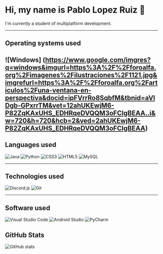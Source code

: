 # Hi, my name is Pablo Lopez Ruiz 👋  
I'm currently a student of multiplatform development.

---

## Operating systems used
![Windows] (https://www.google.com/imgres?q=windows&imgurl=https%3A%2F%2Fforoalfa.org%2Fimagenes%2Filustraciones%2F1121.jpg&imgrefurl=https%3A%2F%2Fforoalfa.org%2Farticulos%2Funa-ventana-en-perspectiva&docid=ipFVrrRo8SqbfM&tbnid=aVIDgb-GPxrrTM&vet=12ahUKEwjM6-P82ZqKAxUHS_EDHRqeDVQQM3oFCIgBEAA..i&w=720&h=720&hcb=2&ved=2ahUKEwjM6-P82ZqKAxUHS_EDHRqeDVQQM3oFCIgBEAA)
---

## Languages used
![Java](https://img.shields.io/badge/-Java-007396?logo=java&logoColor=white&style=flat)
![Python](https://img.shields.io/badge/-Python-3776AB?logo=python&logoColor=white&style=flat)
![CSS3](https://img.shields.io/badge/-CSS3-1572B6?logo=css3&logoColor=white&style=flat)
![HTML5](https://img.shields.io/badge/-HTML5-E34F26?logo=html5&logoColor=white&style=flat)
![MySQL](https://img.shields.io/badge/-MySQL-4479A1?logo=mysql&logoColor=white&style=flat)

---

## Technologies used
![Discord.js](https://img.shields.io/badge/-Discord.js-5865F2?logo=discord&logoColor=white&style=flat)
![Git](https://img.shields.io/badge/-Git-F05032?logo=git&logoColor=white&style=flat)

---

## Software used
![Visual Studio Code](https://img.shields.io/badge/-Visual%20Studio%20Code-007ACC?logo=visualstudiocode&logoColor=white&style=flat)
![Android Studio](https://img.shields.io/badge/-Android%20Studio-3DDC84?logo=androidstudio&logoColor=white&style=flat)
![PyCharm](https://img.shields.io/badge/-PyCharm-000000?logo=pycharm&logoColor=white&style=flat)

## GitHub Stats
![GitHub stats](https://github-readme-stats.vercel.app/api?username=Pablirry&show_icons=true&theme=radical)
